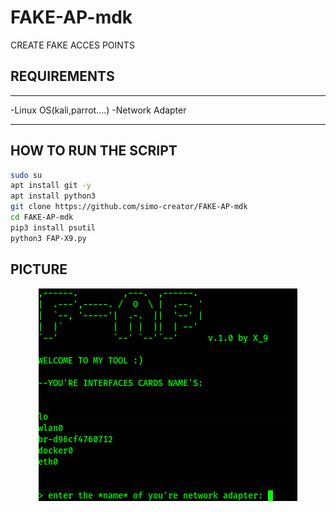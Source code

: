 # FAKE-AP-mdk
CREATE FAKE ACCES POINTS
## REQUIREMENTS
***
-Linux OS(kali,parrot....)
-Network Adapter
***
## HOW TO RUN THE SCRIPT
```bash
sudo su
apt install git -y
apt install python3
git clone https://github.com/simo-creator/FAKE-AP-mdk
cd FAKE-AP-mdk
pip3 install psutil
python3 FAP-X9.py
```
## PICTURE
<p align="center"><img src="https://github.com/simo-creator/FAKE-AP-mdk/blob/main/Screenshot_2023-09-23_13-58-51.png" /><br /></p>
